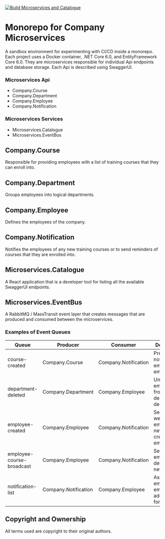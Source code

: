 [![Build Microservices and Catalogue](https://github.com/romayneeastmond/monorepo-microservices-demo/actions/workflows/monorepo-microservices-build.yml/badge.svg?branch=main)](https://github.com/romayneeastmond/monorepo-microservices-demo/actions/workflows/monorepo-microservices-build.yml)

# Monorepo for Company Microservices

A sandbox environment for experimenting with CI/CD inside a monorepo. Each project uses a Docker container, .NET Core 6.0, and EntityFramework Core 6.0. They are microservices responsible for individual Api endpoints and database storage. Each Api is described using SwaggerUI.

### Microservices Api

- Company.Course
- Company.Department
- Company.Employee
- Company.Notification

### Microservices Services

- Microservices.Catalogue
- Microservices.EventBus

## Company.Course

Responsible for providing employees with a list of training courses that they can enroll into.

## Company.Department

Groups employees into logical departments.

## Company.Employee

Defines the employees of the company.

## Company.Notification

Notifies the employees of any new training courses or to send reminders of courses that they are enrolled into.

## Microservices.Catalogue

A React application that is a developer tool for listing all the available SwaggerUI endpoints.

## Microservices.EventBus

A RabbitMQ / MassTransit event layer that creates messages that are produced and consumed between the microservices.

### Examples of Event Queues

| Queue                     | Producer             | Consumer             | Description                                         |
| ------------------------- | -------------------- | -------------------- | --------------------------------------------------- |
| course-created            | Company.Course       | Company.Notification | Prepare a notification email list of employees      |
| department-deleted        | Company.Department   | Company.Employee     | Uncategorize employees from a deleted department    |
| employee-created          | Company.Employee     | Company.Notification | Sends a welcome email to a newly created employee   |
| employee-course-broadcast | Company.Employee     | Company.Notification | Sends an email with details of a new course         |
| notification-list         | Company.Notification | Company.Employee     | Asks for the employee email addresses for broadcast |

## Copyright and Ownership

All terms used are copyright to their original authors.
